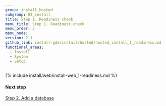 ```yaml
---
group: install_hosted
subgroup: 03_install
title: Step 1. Readiness check
menu_title: Step 1. Readiness check
menu_order: 3
menu_node:
version: 2.1
github_link: install-gde/install/hosted/hosted_install_1_readiness.md
functional_areas:
  - Install
  - System
  - Setup
---
```


{% include install/web/install-web_1-readiness.md %}

#### Next step
<a href="{{page.baseurl}}/install-gde/install/hosted/hosted_install_2_db.html">Step 2. Add a database</a>

